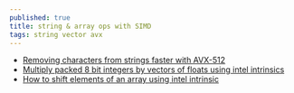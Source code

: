 ```yaml
---
published: true
title: string & array ops with SIMD
tags: string vector avx
---
```

- [Removing characters from strings faster with AVX-512](https://lemire.me/blog/2022/04/28/removing-characters-from-strings-faster-with-avx-512/)
- [Multiply packed 8 bit integers by vectors of floats using intel intrinsics](https://stackoverflow.com/questions/62678875/multiply-packed-8-bit-integers-by-vectors-of-floats-using-intel-intrinsics?rq=1)
- [How to shift elements of an array using intel intrinsic](https://stackoverflow.com/questions/64051816/how-to-shift-elements-of-an-array-using-intel-intrinsic)
